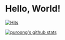 # Hello, World!

[![Hits](https://hits.seeyoufarm.com/api/count/incr/badge.svg?url=https%3A%2F%2Fgithub.com%2Fpuroong%2Fpuroong&count_bg=%2379C83D&title_bg=%23555555&icon=&icon_color=%23E7E7E7&title=hits&edge_flat=false)](https://hits.seeyoufarm.com)

[![puroong's github stats](https://github-readme-stats.vercel.app/api?username=puroong)](https://github.com/anuraghazra/github-readme-stats)
</p>

